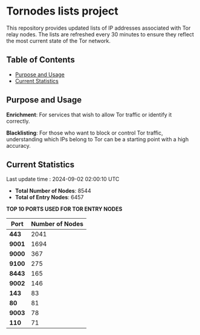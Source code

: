 # Tornodes lists project

This repository provides updated lists of IP addresses associated with Tor relay nodes. The lists are refreshed every 30 minutes to ensure they reflect the most current state of the Tor network.

## Table of Contents

- [Purpose and Usage](#purpose-and-usage)
- [Current Statistics](#current-statistics)


## Purpose and Usage

**Enrichment**: For services that wish to allow Tor traffic or identify it correctly.

**Blacklisting**: For those who want to block or control Tor traffic, understanding which IPs belong to Tor can be a starting point with a high accuracy.

## Current Statistics

Last update time : 2024-09-02 02:00:10 UTC

- **Total Number of Nodes**: 8544
- **Total of Entry Nodes**: 6457

**TOP 10 PORTS USED FOR TOR ENTRY NODES**

| **Port** | **Number of Nodes** |
|------|-----------------|
| **443**   | 2041  |
| **9001**   | 1694  |
| **9000**   | 367  |
| **9100**   | 275  |
| **8443**   | 165  |
| **9002**   | 146  |
| **143**   | 83  |
| **80**   | 81  |
| **9003**   | 78  |
| **110**   | 71  |

